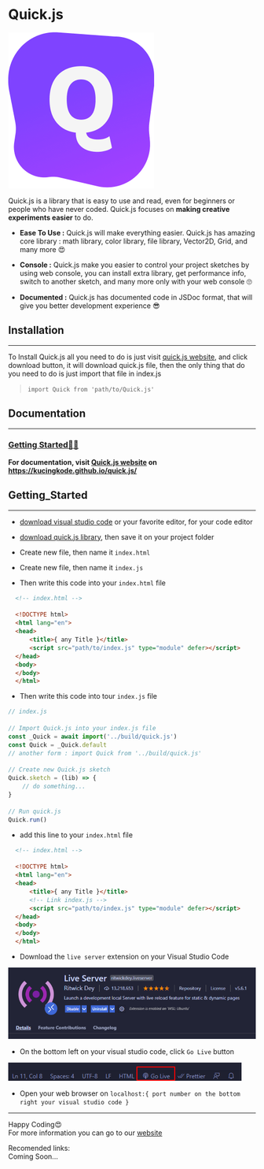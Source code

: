 # Quick.js

![img](https://github.com/KucingKode/quick.js/raw/main/assets/logo.png)

Quick.js is a library that is easy to use and read, even for beginners or people who have never coded. Quick.js focuses on **making creative experiments easier** to do.

- **Ease To Use :** Quick.js will make everything easier. Quick.js has amazing core library : math library, color library, file library, Vector2D, Grid, and many more 😍

- **Console :** Quick.js make you easier to control your project sketches by using web console, you can install extra library, get performance info, switch to another sketch, and many more only with your web console 🙄

- **Documented :** Quick.js has documented code in JSDoc format, that will give you better
development experience 😎

## **Installation**

___

To Install Quick.js all you need to do is just
visit [quick.js website](https://kucingkode.github.io/quick.js/), and click download button, it will download quick.js file, then the only thing that do you need to do is just import that file in index.js

> `import Quick from 'path/to/Quick.js'`

## **Documentation**

___

### [Getting Started🐱‍👤](#Getting_Started)

**For documentation, visit [Quick.js website](https://kucingkode.github.io/quick.js/) on <https://kucingkode.github.io/quick.js/>**

## **Getting_Started**

___

- [download visual studio code](https://code.visualstudio.com/download) or your favorite editor, for your code editor

- [download quick.js library](https://github.com/KucingKode/quick.js/releases/download/v2.0.0-alpha/quick.js), then save it on your project folder

- Create new file, then name it `index.html`

- Create new file, then name it `index.js`

- Then write this code into your `index.html` file

```html
  <!-- index.html -->

  <!DOCTYPE html>
  <html lang="en">
  <head>
      <title>{ any Title }</title>
      <script src="path/to/index.js" type="module" defer></script>
  </head>
  <body>
  </body>
  </html>
```  

- Then write this code into tour `index.js` file

```js
// index.js

// Import Quick.js into your index.js file
const _Quick = await import('../build/quick.js')
const Quick = _Quick.default
// another form : import Quick from '../build/quick.js'

// Create new Quick.js sketch
Quick.sketch = (lib) => {
    // do something...
}

// Run quick.js
Quick.run()
```

- add this line to your `index.html` file

```html
  <!-- index.html -->

  <!DOCTYPE html>
  <html lang="en">
  <head>
      <title>{ any Title }</title>
      <!-- Link index.js -->
      <script src="path/to/index.js" type="module" defer></script>
  </head>
  <body>
  </body>
  </html>
```

- Download the `live server` extension on your Visual Studio Code

![live server icon](https://github.com/KucingKode/quick.js/raw/main/assets/liveServer.png)

- On the bottom left on your visual studio code, click `Go Live` button

![go live button](https://github.com/KucingKode/quick.js/raw/main/assets/goLive.png)

- Open your web browser on `localhost:{ port number on the bottom right your visual studio code }`

___

Happy Coding😍  
For more information you can go to our [website](https://kucingkode.github.io/quick.js/)

Recomended links:  
Coming Soon...
  
<!-- 
## **Future Plan**

___

- ❕ Add Image and Audio library

- ❕ Add more basic data structure : Heap, Linked List, Graph

- ❕ Add Media Capture method : Video capture, Image capture, Audio Capture -->
